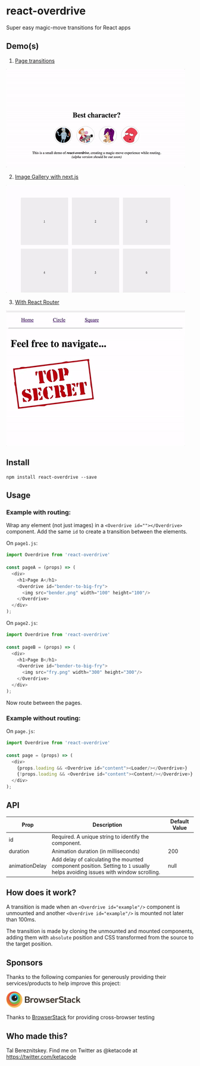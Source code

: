 # react-overdrive
Super easy magic-move transitions for React apps

## Demo(s)

1. [Page transitions](https://overdrive-demo.now.sh)

![Overdrive Demo](assets/overdrive.gif "Demo")

2. [Image Gallery with next.js](https://nextgram-overdrive.now.sh)

![Overdrive Demo](assets/nextgram-overdrive.gif "Demo")

3. [With React Router](https://overdrive-rr4.now.sh)

![Overdrive Demo](assets/rr-overdrive.gif "Demo")

## Install

```
npm install react-overdrive --save
```

## Usage

### Example with routing:

Wrap any element (not just images) in a `<Overdrive id=""></Overdrive>` component. Add the same `id` to create a transition between the elements.

On `page1.js`:
```js
import Overdrive from 'react-overdrive'

const pageA = (props) => (
  <div>
    <h1>Page A</h1>
    <Overdrive id="bender-to-big-fry">
      <img src="bender.png" width="100" height="100"/>
    </Overdrive>
  </div>
);
```

On `page2.js`:
```js
import Overdrive from 'react-overdrive'

const pageB = (props) => (
  <div>
    <h1>Page B</h1>
    <Overdrive id="bender-to-big-fry">
      <img src="fry.png" width="300" height="300"/>
    </Overdrive>
  </div>
);
```

Now route between the pages.

### Example without routing:

On `page.js`:
```js
import Overdrive from 'react-overdrive'

const page = (props) => (
  <div>
    {props.loading && <Overdrive id="content"><Loader/></Overdrive>}
    {!props.loading && <Overdrive id="content"><Content/></Overdrive>}
  </div>
);
```

## API

| Prop           | Description                                                                                                                  | Default Value |
|----------------|------------------------------------------------------------------------------------------------------------------------------|---------------|
| id             | Required. A unique string to identify the component.                                                                         |               |
| duration       | Animation duration (in milliseconds)                                                                                         | 200           |
| animationDelay | Add delay of calculating the mounted component position. Setting to `1` usually helps avoiding issues with window scrolling. | null          |

## How does it work?

A transition is made when an `<Overdrive id="example"/>` component is unmounted and another `<Overdrive id="example"/>` is mounted not later than 100ms.

The transition is made by cloning the unmounted and mounted components, adding them with `absolute` position and CSS transformed from the source to the target position.

## Sponsors

Thanks to the following companies for generously providing their services/products to help improve this project:

<img src="assets/browserstack-logo.png" width="200">

Thanks to [BrowserStack](https://browserstack.com/) for providing cross-browser testing

## Who made this?

Tal Bereznitskey. Find me on Twitter as @ketacode at https://twitter.com/ketacode
